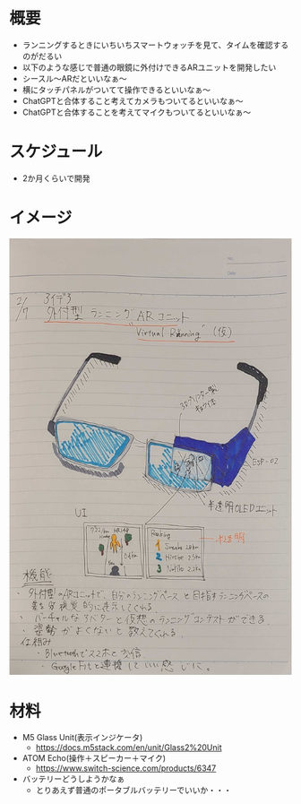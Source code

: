 # 概要
- ランニングするときにいちいちスマートウォッチを見て、タイムを確認するのがだるい
- 以下のような感じで普通の眼鏡に外付けできるARユニットを開発したい
- シースル～ARだといいなぁ～
- 横にタッチパネルがついてて操作できるといいなぁ～
- ChatGPTと合体すること考えてカメラもついてるといいなぁ～
- ChatGPTと合体することを考えてマイクもついてるといいなぁ～

# スケジュール
- 2か月くらいで開発

# イメージ
![alt text](20240211_160508.jpg)

# 材料
- M5 Glass Unit(表示インジケータ)
  - https://docs.m5stack.com/en/unit/Glass2%20Unit
- ATOM Echo(操作＋スピーカー＋マイク)
  - https://www.switch-science.com/products/6347
- バッテリーどうしようかなぁ
  - とりあえず普通のポータブルバッテリーでいいか・・・